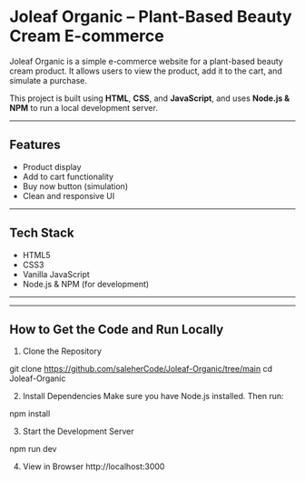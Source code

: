 # Joleaf Organic – Plant-Based Beauty Cream E-commerce

Joleaf Organic is a simple e-commerce website for a plant-based beauty cream product. It allows users to view the product, add it to the cart, and simulate a purchase.

This project is built using **HTML**, **CSS**, and **JavaScript**, and uses **Node.js & NPM** to run a local development server.

---

##  Features

- Product display
- Add to cart functionality
- Buy now button (simulation)
- Clean and responsive UI

---

##  Tech Stack

- HTML5
- CSS3
- Vanilla JavaScript
- Node.js & NPM (for development)

-----------------------------------------------------


---

##  How to Get the Code and Run Locally

1. Clone the Repository


git clone https://github.com/saleherCode/Joleaf-Organic/tree/main
cd Joleaf-Organic


2. Install Dependencies
Make sure you have Node.js installed. Then run:

npm install

3. Start the Development Server

npm run dev


4. View in Browser
http://localhost:3000
